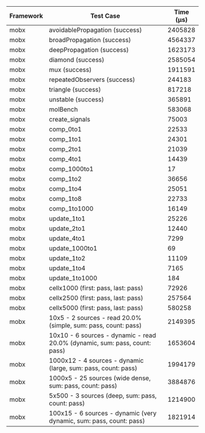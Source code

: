 | Framework | Test Case | Time (μs) |
| --- | --- | --- |
| mobx | avoidablePropagation (success) | 2405828 |
| mobx | broadPropagation (success) | 4564337 |
| mobx | deepPropagation (success) | 1623173 |
| mobx | diamond (success) | 2585054 |
| mobx | mux (success) | 1911591 |
| mobx | repeatedObservers (success) | 244183 |
| mobx | triangle (success) | 817218 |
| mobx | unstable (success) | 365891 |
| mobx | molBench | 583068 |
| mobx | create_signals | 75003 |
| mobx | comp_0to1 | 22533 |
| mobx | comp_1to1 | 24301 |
| mobx | comp_2to1 | 21039 |
| mobx | comp_4to1 | 14439 |
| mobx | comp_1000to1 | 17 |
| mobx | comp_1to2 | 36656 |
| mobx | comp_1to4 | 25051 |
| mobx | comp_1to8 | 22733 |
| mobx | comp_1to1000 | 16149 |
| mobx | update_1to1 | 25226 |
| mobx | update_2to1 | 12440 |
| mobx | update_4to1 | 7299 |
| mobx | update_1000to1 | 69 |
| mobx | update_1to2 | 11109 |
| mobx | update_1to4 | 7165 |
| mobx | update_1to1000 | 184 |
| mobx | cellx1000 (first: pass, last: pass) | 72926 |
| mobx | cellx2500 (first: pass, last: pass) | 257564 |
| mobx | cellx5000 (first: pass, last: pass) | 580258 |
| mobx | 10x5 - 2 sources - read 20.0% (simple, sum: pass, count: pass) | 2149395 |
| mobx | 10x10 - 6 sources - dynamic - read 20.0% (dynamic, sum: pass, count: pass) | 1653604 |
| mobx | 1000x12 - 4 sources - dynamic (large, sum: pass, count: pass) | 1994179 |
| mobx | 1000x5 - 25 sources (wide dense, sum: pass, count: pass) | 3884876 |
| mobx | 5x500 - 3 sources (deep, sum: pass, count: pass) | 1214900 |
| mobx | 100x15 - 6 sources - dynamic (very dynamic, sum: pass, count: pass) | 1821914 |
